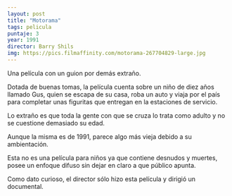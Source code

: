 ```yaml
---
layout: post
title: "Motorama"
tags: pelicula
puntaje: 3
year: 1991
director: Barry Shils
img: https://pics.filmaffinity.com/motorama-267704829-large.jpg
---
```


Una película con un guion por demás extraño.

Dotada de buenas tomas, la película cuenta sobre un niño de diez años llamado Gus, quien se escapa de su casa, roba un auto y viaja por el país para completar unas figuritas que entregan en la estaciones de servicio.

Lo extraño es que toda la gente con que se cruza lo trata como adulto y no se cuestione demasiado su edad.

Aunque la misma es de 1991, parece algo más vieja debido a su ambientación. 

Esta no es una película para niños ya que contiene desnudos y muertes, posee un enfoque difuso sin dejar en claro a que público apunta. 

Como dato curioso, el director sólo hizo esta película y dirigió un documental.
